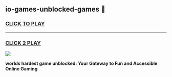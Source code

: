 
## io-games-unblocked-games 👋
<h3>
<a href="https://premium.freeplayer.one?title=io-games-unblocked-games&ref=14F">CLICK TO PLAY</a></h3>
<hr>

<h3>
<a href="https://premium.freeplayer.one?title=io-games-unblocked-games&ref=14F">CLICK 2 PLAY</a>
  
</h3>

<a href="https://premium.freeplayer.one?title=io-games-unblocked-games&ref=12F/"><img src="https://clearcache.store/games.png"></a>


**worlds hardest game unblocked: Your Gateway to Fun and Accessible Online Gaming**
